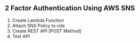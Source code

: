 ## 2 Factor Authentication Using AWS SNS

1. Create Lambda Function
2. Attach SNS Policy to role
3. Create REST API [POST Method]
4. Test API